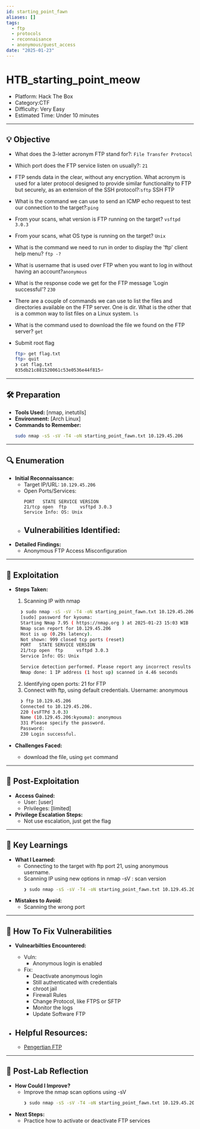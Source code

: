 ```yaml
---
id: starting_point_fawn
aliases: []
tags:
  - ftp
  - protocols
  - reconnaisance
  - anonymous/guest_access
date: "2025-01-23"
---
```


# HTB_starting_point_meow

- Platform: Hack The Box
- Category:CTF
- Difficulty: Very Easy
- Estimated Time: Under 10 minutes

---

## 💡 **Objective**

- What does the 3-letter acronym FTP stand for?: `File Transfer Protocol`
- Which port does the FTP service listen on usually?: `21`
- FTP sends data in the clear, without any encryption. What acronym is used for a later protocol designed to provide similar functionality to FTP but securely, as an extension of the SSH protocol?:`sftp` SSH FTP
- What is the command we can use to send an ICMP echo request to test our connection to the target?:`ping`
- From your scans, what version is FTP running on the target? `vsftpd 3.0.3`
- From your scans, what OS type is running on the target? `Unix`
- What is the command we need to run in order to display the 'ftp' client help menu? `ftp -?`
- What is username that is used over FTP when you want to log in without having an account?`anonymous`
- What is the response code we get for the FTP message 'Login successful'? `230`
- There are a couple of commands we can use to list the files and directories available on the FTP server. One is dir. What is the other that is a common way to list files on a Linux system. `ls`
- What is the command used to download the file we found on the FTP server? `get`
- Submit root flag

  ```bash
  ftp> get flag.txt
  ftp> quit
  ❯ cat flag.txt
  035db21c881520061c53e0536e44f815⏎
  ```

---

## 🛠️ **Preparation**

- **Tools Used:** [nmap, inetutils]
- **Environment:** [Arch Linux]
- **Commands to Remember:**
  ```bash
  sudo nmap -sS -sV -T4 -oN starting_point_fawn.txt 10.129.45.206
  ```

---

## 🔍 **Enumeration**

- **Initial Reconnaissance:**
  - Target IP/URL: `10.129.45.206`
  - Open Ports/Services:
    ```plaintext
    PORT   STATE SERVICE VERSION
    21/tcp open  ftp     vsftpd 3.0.3
    Service Info: OS: Unix
    ```
  - ## Vulnerabilities Identified:
- **Detailed Findings:**
  - Anonymous FTP Access Misconfiguration

---

## 🧩 **Exploitation**

- **Steps Taken:**

  1. Scanning IP with nmap

  ```bash
    ❯ sudo nmap -sS -sV -T4 -oN starting_point_fawn.txt 10.129.45.206
    [sudo] password for kyouma:
    Starting Nmap 7.95 ( https://nmap.org ) at 2025-01-23 15:03 WIB
    Nmap scan report for 10.129.45.206
    Host is up (0.29s latency).
    Not shown: 999 closed tcp ports (reset)
    PORT   STATE SERVICE VERSION
    21/tcp open  ftp     vsftpd 3.0.3
    Service Info: OS: Unix

    Service detection performed. Please report any incorrect results at https://nmap.org/submit/ .
    Nmap done: 1 IP address (1 host up) scanned in 4.46 seconds
  ```

  2. Identifying open ports: 21 for FTP
  3. Connect with ftp, using default credentials. Username: anonymous

  ```bash
    ❯ ftp 10.129.45.206
    Connected to 10.129.45.206.
    220 (vsFTPd 3.0.3)
    Name (10.129.45.206:kyouma): anonymous
    331 Please specify the password.
    Password:
    230 Login successful.
  ```

- **Challenges Faced:**
  - download the file, using `get` command

---

## 🚀 **Post-Exploitation**

- **Access Gained:**
  - User: [user]
  - Privileges: [limited]
- **Privilege Escalation Steps:**
  - Not use escalation, just get the flag

---

## 📝 **Key Learnings**

- **What I Learned:**
  - Connecting to the target with ftp port 21, using anonymous username.
  - Scanning IP using new options in nmap -sV : scan version
    ```bash
    ❯ sudo nmap -sS -sV -T4 -oN starting_point_fawn.txt 10.129.45.206
    ```
- **Mistakes to Avoid:**
  - Scanning the wrong port

---

## 🔧 **How To Fix Vulnerabilities**

- **Vulnearbilties Encountered:**

  - Vuln:
    - Anonymous login is enabled
  - Fix:
    - Deactivate anonymous login
    - Still authenticated with credentials
    - chroot jail
    - Firewall Rules
    - Change Protocol, like FTPS or SFTP
    - Monitor the logs
    - Update Software FTP

- ## **Helpful Resources:**
  - [Pengertian FTP](https://www.jagoanhosting.com/blog/apa-itu-ftp/)

---

## 🎯 **Post-Lab Reflection**

- **How Could I Improve?**
  - Improve the nmap scan options using -sV
    ```bash
    ❯ sudo nmap -sS -sV -T4 -oN starting_point_fawn.txt 10.129.45.206
    ```
- **Next Steps:**
  - Practice how to activate or deactivate FTP services
